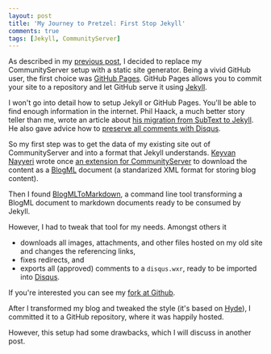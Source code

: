```yaml
---
layout: post
title: 'My Journey to Pretzel: First Stop Jekyll'
comments: true
tags: [Jekyll, CommunityServer]
---
```

As described in my [previous post](/archive/2015/12/30/journey_to_pretzel/), I decided to replace my CommunityServer setup with a static site generator. Being a vivid GitHub user, the first choice was [GitHub Pages](https://pages.github.com/). GitHub Pages allows you to commit your site to a repository and let GitHub serve it using [Jekyll](http://jekyllrb.com/).

I won't go into detail how to setup Jekyll or GitHub Pages. You'll be able to find enough information in the internet. Phil Haack, a much better story teller than me, wrote an article about [his migration from SubText to Jekyll](http://haacked.com/archive/2013/12/02/dr-jekyll-and-mr-haack/). He also gave advice how to [preserve all comments with Disqus](http://haacked.com/archive/2013/12/09/preserving-disqus-comments-with-jekyll/). 

So my first step was to get the data of my existing site out of CommunityServer and into a format that Jekyll understands. [Keyvan Nayyeri](http://www.keyvan.tech/) wrote once [an extension for CommunityServer](http://blogml.codeplex.com/) to download the content as a [BlogML](https://en.wikipedia.org/wiki/BlogML) document (a standarized XML format for storing blog content).

Then I found [BlogMLToMarkdown](https://github.com/pcibraro/BlogMLToMarkdown), a command line tool transforming a BlogML document to markdown documents ready to be consumed by Jekyll.

However, I had to tweak that tool for my needs. Amongst others it
* downloads all images, attachments, and other files hosted on my old site and changes the referencing links,
* fixes redirects, and
* exports all (approved) comments to a `disqus.wxr`, ready to be imported into [Disqus](https://disqus.com/).

If you're interested you can see my [fork at Github](https://github.com/thoemmi/BlogMLToMarkdown).

After I transformed my blog and tweaked the style (it's based on [Hyde](http://hyde.getpoole.com/)), I committed it to a GitHub repository, where it was happily hosted.

However, this setup had some drawbacks, which I will discuss in another post.